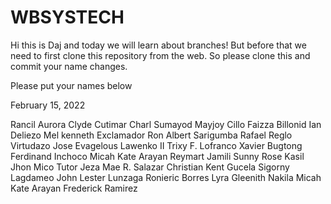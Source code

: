 # WBSYSTECH

Hi this is Daj and today we will learn about branches! But before that we need to first clone this repository from the web. So please clone this and commit your name changes.


Please put your names below

February 15, 2022

Rancil Aurora
Clyde Cutimar
Charl Sumayod
Mayjoy Cillo
Faizza Billonid
Ian Deliezo
Mel kenneth Exclamador
Ron Albert Sarigumba
Rafael Reglo Virtudazo
Jose Evagelous Lawenko II
Trixy F. Lofranco
Xavier Bugtong
Ferdinand Inchoco
Micah Kate Arayan
Reymart Jamili
Sunny Rose Kasil
Jhon Mico Tutor
Jeza Mae R. Salazar
Christian Kent Gucela
Sigorny Lagdameo
John Lester Lunzaga
Ronieric Borres
Lyra Gleenith Nakila
Micah Kate Arayan
Frederick Ramirez
